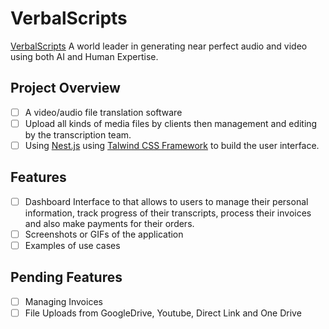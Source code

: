 # VerbalScripts

[VerbalScripts](https://verbalscripts.com/) A world leader in generating near perfect audio and video using both AI and Human Expertise.

## Project Overview

- [ ] A video/audio file translation software
- [ ] Upload all kinds of media files by clients then management and editing by the transcription team.
- [ ] Using [Nest.js](https://https://nextjs.org/) using [Talwind CSS Framework](https://tailwindui.com/) to build the user interface.

## Features

- [ ] Dashboard Interface to that allows to users to manage their personal information, track progress of their transcripts, process their invoices and also make payments for their orders.
- [ ] Screenshots or GIFs of the application
- [ ] Examples of use cases

## Pending Features

- [ ] Managing Invoices
- [ ] File Uploads from GoogleDrive, Youtube, Direct Link and One Drive
